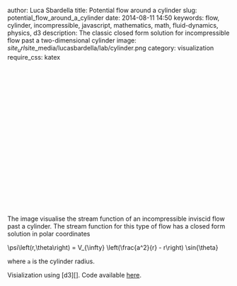author: Luca Sbardella
title: Potential flow around a cylinder
slug: potential_flow_around_a_cylinder
date: 2014-08-11 14:50
keywords: flow, cylinder, incompressible, javascript, mathematics, math, fluid-dynamics, physics, d3
description: The classic closed form solution for incompressible flow past a two-dimensional cylinder
image: $site_url$site_media/lucasbardella/lab/cylinder.png
category: visualization
require_css: katex


<div class='lazyContainer'>
    <div style='padding-top: 60%'></div>
    <div require="$site_url$site_media/lucasbardella/lab/transform.js" class='content' data-giotto-viz></div>
</div>

<br>

The image visualise the stream function of an incompressible inviscid flow past a cylinder.
The stream function for this type of flow has a closed form solution in polar coordinates

<div data-katex>
  \psi\left(r,\theta\right) = V_{\infty} \left(\frac{a^2}{r} - r\right) \sin{\theta}
</div>

where ``a`` is the cylinder radius.

Visialization using [d3][].
Code available <a href="$site_url$site_media/lucasbardella/lab/transform.js" target="_self">here</a>.
